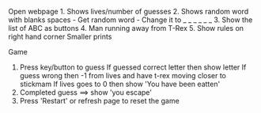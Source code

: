 Open webpage 
    1. Shows lives/number of guesses
    2. Shows random word with blanks spaces
    - Get random word
    - Change it to _ _ _ _ _ _
    3. Show the list of ABC as buttons
    4. Man running away from T-Rex
    5. Show rules on right hand corner
        Smaller prints


Game 
1. Press key/button to guess
    If guessed correct letter then show letter
    If guess wrong then -1 from lives and have t-rex    moving closer to stickmam
        If lives goes to 0 then show 'You have been eatten'
2. Completed guess ==> show 'you escape'
3. Press 'Restart' or refresh page to reset the game

